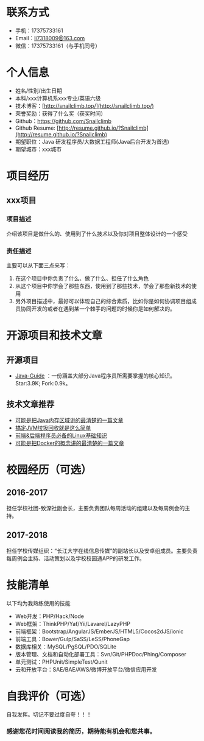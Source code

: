 # 联系方式

- 手机：17375733161
- Email：li7318009@163.com
- 微信：17375733161（与手机同号）

# 个人信息

 - 姓名/性别/出生日期 
 - 本科/xxx计算机系xxx专业/英语六级
 - 技术博客：[http://snailclimb.top/](http://snailclimb.top/) 
 - 荣誉奖励：获得了什么奖（获奖时间）
 - Github：[https://github.com/Snailclimb ](https://github.com/Snailclimb)
 - Github Resume: [http://resume.github.io/?Snailclimb](http://resume.github.io/?Snailclimb)
 - 期望职位：Java 研发程序员/大数据工程师(Java后台开发为首选)
 - 期望城市：xxx城市


# 项目经历

## xxx项目

### 项目描述

介绍该项目是做什么的、使用到了什么技术以及你对项目整体设计的一个感受

### 责任描述

主要可以从下面三点来写：

1. 在这个项目中你负责了什么、做了什么、担任了什么角色
2. 从这个项目中你学会了那些东西，使用到了那些技术，学会了那些新技术的使用
3. 另外项目描述中，最好可以体现自己的综合素质，比如你是如何协调项目组成员协同开发的或者在遇到某一个棘手的问题的时候你是如何解决的。

# 开源项目和技术文章

## 开源项目

- [Java-Guide](https://github.com/Snailclimb/Java-Guide) ：一份涵盖大部分Java程序员所需要掌握的核心知识。Star:3.9K; Fork:0.9k。


## 技术文章推荐

- [可能是把Java内存区域讲的最清楚的一篇文章](https://juejin.im/post/5b7d69e4e51d4538ca5730cb)
- [搞定JVM垃圾回收就是这么简单](https://juejin.im/post/5b85ea54e51d4538dd08f601)
- [前端&后端程序员必备的Linux基础知识](https://juejin.im/post/5b3b19856fb9a04fa42f8c71)
- [可能是把Docker的概念讲的最清楚的一篇文章](https://juejin.im/post/5b260ec26fb9a00e8e4b031a)


# 校园经历（可选）

## 2016-2017

担任学校社团-致深社副会长，主要负责团队每周活动的组建以及每周例会的主持。

## 2017-2018

 担任学校传媒组织：“长江大学在线信息传媒”的副站长以及安卓组成员。主要负责每周例会主持、活动策划以及学校校园通APP的研发工作。


# 技能清单

以下均为我熟练使用的技能

- Web开发：PHP/Hack/Node
- Web框架：ThinkPHP/Yaf/Yii/Lavarel/LazyPHP
- 前端框架：Bootstrap/AngularJS/EmberJS/HTML5/Cocos2dJS/ionic
- 前端工具：Bower/Gulp/SaSS/LeSS/PhoneGap
- 数据库相关：MySQL/PgSQL/PDO/SQLite
- 版本管理、文档和自动化部署工具：Svn/Git/PHPDoc/Phing/Composer
- 单元测试：PHPUnit/SimpleTest/Qunit
- 云和开放平台：SAE/BAE/AWS/微博开放平台/微信应用开发

# 自我评价（可选）

自我发挥。切记不要过度自夸！！！


### 感谢您花时间阅读我的简历，期待能有机会和您共事。